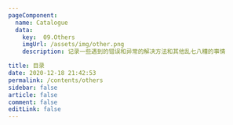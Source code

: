 ```yaml
---
pageComponent: 
  name: Catalogue 
  data: 
    key:  09.Others
    imgUrl: /assets/img/other.png
    description: 记录一些遇到的错误和异常的解决方法和其他乱七八糟的事情

title: 目录
date: 2020-12-18 21:42:53 
permalink: /contents/others
sidebar: false
article: false
comment: false 
editLink: false 
---
```

